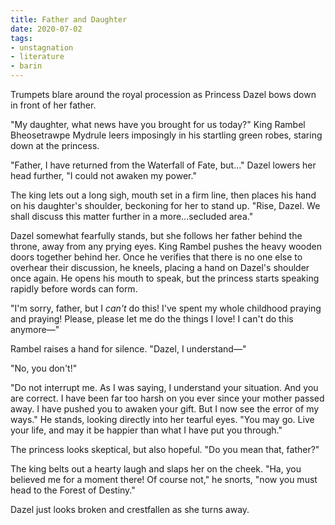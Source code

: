 ```yaml
---
title: Father and Daughter
date: 2020-07-02
tags:
- unstagnation
- literature
- barin
---
```


Trumpets blare around the royal procession as Princess Dazel bows down in front of her father.
<!-- excerpt -->

"My daughter, what news have you brought for us today?" King Rambel Bheosetrawpe Mydrule leers imposingly in his startling green robes, staring down at the princess.

"Father, I have returned from the Waterfall of Fate, but…" Dazel lowers her head further, "I could not awaken my power."

The king lets out a long sigh, mouth set in a firm line, then places his hand on his daughter's shoulder, beckoning for her to stand up. "Rise, Dazel. We shall discuss this matter further in a more…secluded area."

Dazel somewhat fearfully stands, but she follows her father behind the throne, away from any prying eyes. King Rambel pushes the heavy wooden doors together behind her. Once he verifies that there is no one else to overhear their discussion, he kneels, placing a hand on Dazel's shoulder once again. He opens his mouth to speak, but the princess starts speaking rapidly before words can form.

"I'm sorry, father, but I *can't* do this! I've spent my whole childhood praying and praying! Please, please let me do the things I love! I can't do this anymore—"

Rambel raises a hand for silence. "Dazel, I understand—"

"No, you don't!"

"Do not interrupt me. As I was saying, I understand your situation. And you are correct. I have been far too harsh on you ever since your mother passed away. I have pushed you to awaken your gift. But I now see the error of my ways." He stands, looking directly into her tearful eyes. "You may go. Live your life, and may it be happier than what I have put you through."

The princess looks skeptical, but also hopeful. "Do you mean that, father?"

The king belts out a hearty laugh and slaps her on the cheek. "Ha, you believed me for a moment there! Of course not," he snorts, "now you must head to the Forest of Destiny."

Dazel just looks broken and crestfallen as she turns away.
